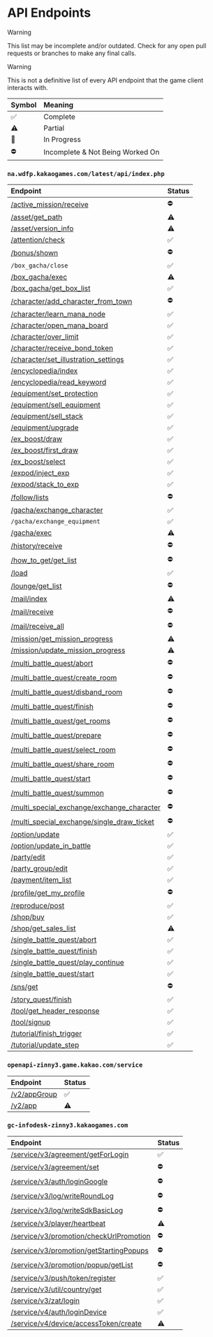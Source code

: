 # API Endpoints
> [!WARNING]
> This list may be incomplete and/or outdated. Check for any open pull requests or branches to make any final calls.

> [!WARNING]
> This is not a definitive list of every API endpoint that the game client interacts with.

Symbol | Meaning
:------- | :-------
:white_check_mark: | Complete
:warning: | Partial
:construction: | In Progress
:no_entry: | Incomplete & Not Being Worked On

### ``na.wdfp.kakaogames.com/latest/api/index.php``
Endpoint | Status
:------- | :-------
[/active_mission/receive](./routes/active_mission_receive.md) | :no_entry:
[/asset/get_path](./routes/asset_get_path.md) | :warning:
[/asset/version_info](./routes/asset_version_info.md) | :warning:
[/attention/check](./routes/attention_check.md) | :white_check_mark:
[/bonus/shown](./routes/bonus_shown.md) | :no_entry:
``/box_gacha/close`` | :white_check_mark:
[/box_gacha/exec](./routes/box_gacha_exec.md) | :warning:
[/box_gacha/get_box_list](./routes/box_gacha_get_box_list.md) | :white_check_mark:
[/character/add_character_from_town](./routes/character_add_character_from_town.md) | :no_entry:
[/character/learn_mana_node](./routes/character_learn_mana_node.md) | :white_check_mark:
[/character/open_mana_board](./routes/character_open_mana_board.md) | :white_check_mark:
[/character/over_limit](./routes/character_over_limit.md) | :white_check_mark:
[/character/receive_bond_token](./routes/character_receive_bond_token.md) | :white_check_mark:
[/character/set_illustration_settings](./routes/character_set_illustration_settings.md) | :white_check_mark:
[/encyclopedia/index](./routes/encyclopedia_index.md) | :white_check_mark:
[/encyclopedia/read_keyword](./routes/encyclopedia_read_keyword.md) | :white_check_mark:
[/equipment/set_protection](./routes/equipment_set_protection.md) | :white_check_mark:
[/equipment/sell_equipment](./routes/equipment_sell_equipment.md) | :white_check_mark:
[/equipment/sell_stack](./routes/equipment_sell_stack.md) | :white_check_mark:
[/equipment/upgrade](./routes/equipment_upgrade.md) | :white_check_mark:
[/ex_boost/draw](./routes/ex_boost_draw.md) | :white_check_mark:
[/ex_boost/first_draw](./routes/ex_boost_first_draw.md) | :white_check_mark:
[/ex_boost/select](./routes/ex_boost_select.md) | :white_check_mark:
[/expod/inject_exp](./routes/expod_inject_exp.md) | :white_check_mark:
[/expod/stack_to_exp](./routes/expod_stack_to_exp.md) | :white_check_mark:
[/follow/lists](./routes/follow_lists.md) | :no_entry:
[/gacha/exchange_character](./routes/gacha_exchange_character.md) | :white_check_mark:
``/gacha/exchange_equipment`` | :white_check_mark:
[/gacha/exec](./routes/gacha_exec.md) | :warning:
[/history/receive](./routes/history_receive.md) | :no_entry:
[/how_to_get/get_list](./routes/how_to_get_get_list.md) | :no_entry:
[/load](./routes/load.md) | :white_check_mark:
[/lounge/get_list](./routes/lounge_get_list.md) | :no_entry:
[/mail/index](./routes/mail_index.md) | :warning:
[/mail/receive](./routes/mail_receive.md) | :no_entry:
[/mail/receive_all](./routes/mail_receive_all.md) | :no_entry:
[/mission/get_mission_progress](./routes/mission_get_mission_progress.md) | :warning:
[/mission/update_mission_progress](./routes/mission_update_mission_progress.md) | :warning:
[/multi_battle_quest/abort](./routes/multi_battle_quest_abort.md) | :no_entry:
[/multi_battle_quest/create_room](./routes/multi_battle_quest_create_room.md) | :no_entry:
[/multi_battle_quest/disband_room](./routes/multi_battle_quest_disband_room.md) | :no_entry:
[/multi_battle_quest/finish](./routes/multi_battle_quest_finish.md) | :no_entry:
[/multi_battle_quest/get_rooms](./routes/multi_battle_quest_get_rooms.md) | :no_entry:
[/multi_battle_quest/prepare](./routes/multi_battle_quest_prepare.md) | :no_entry:
[/multi_battle_quest/select_room](./routes/multi_battle_quest_select_room.md) | :no_entry:
[/multi_battle_quest/share_room](./routes/multi_battle_quest_share_room.md) | :no_entry:
[/multi_battle_quest/start](./routes/multi_battle_quest_start.md) | :no_entry:
[/multi_battle_quest/summon](./routes/multi_battle_quest_summon.md) | :no_entry:
[/multi_special_exchange/exchange_character](./routes/multi_special_exchange_exchange_character.md) | :no_entry:
[/multi_special_exchange/single_draw_ticket](./routes/multi_special_exchange_single_draw_ticket.md) | :no_entry:
[/option/update](./routes/option_update.md) | :white_check_mark:
[/option/update_in_battle](./routes/option_update_in_battle.md) | :white_check_mark:
[/party/edit](./routes/party_edit.md) | :white_check_mark:
[/party_group/edit](./routes/party_group_edit.md) | :white_check_mark:
[/payment/item_list](./routes/payment_item_list.md) | :white_check_mark:
[/profile/get_my_profile](./routes/profile_get_my_profile.md) | :no_entry:
[/reproduce/post](./routes/reproduce_post.md) | :white_check_mark:
[/shop/buy](./routes/shop_buy.md) | :white_check_mark:
[/shop/get_sales_list](./routes/shop_get_sales_list.md) | :warning:
[/single_battle_quest/abort](./routes/single_battle_quest_abort.md) | :white_check_mark:
[/single_battle_quest/finish](./routes/single_battle_quest_finish.md) | :white_check_mark:
[/single_battle_quest/play_continue](./routes/single_battle_quest_play_continue.md) | :white_check_mark:
[/single_battle_quest/start](./routes/single_battle_quest_start.md) | :white_check_mark:
[/sns/get](./routes/sns_get.md) | :no_entry:
[/story_quest/finish](./routes/story_quest_finish.md) | :white_check_mark:
[/tool/get_header_response](./routes/tool_get_header_response.md) | :white_check_mark:
[/tool/signup](./routes/tool_signup.md) | :white_check_mark:
[/tutorial/finish_trigger](./routes/tutorial_finish_trigger.md) | :white_check_mark:
[/tutorial/update_step](./routes/tutorial_update_step.md) | :white_check_mark:

### ``openapi-zinny3.game.kakao.com/service``
Endpoint | Status
:------- | :-------
[/v2/appGroup](./routes/v2_appGroup.md) | :white_check_mark:
[/v2/app](./routes/v2_app.md) | :warning:

### ``gc-infodesk-zinny3.kakaogames.com``
Endpoint | Status
:------- | :-------
[/service/v3/agreement/getForLogin](./routes/service_v3_agreement_getForLogin.md) | :white_check_mark:
[/service/v3/agreement/set](./routes/service_v3_agreement_set.md) | :no_entry:
[/service/v3/auth/loginGoogle](./routes/service_v3_auth_loginGoogle.md) | :no_entry:
[/service/v3/log/writeRoundLog](./routes/service_v3_log_writeRoundLog.md) | :no_entry:
[/service/v3/log/writeSdkBasicLog](./routes/service_v3_log_writeSdkBasicLog.md) | :no_entry:
[/service/v3/player/heartbeat](./routes/service_v3_player_heartbeat.md) | :warning:
[/service/v3/promotion/checkUrlPromotion](./routes/service_v3_promotion_checkUrlPromotion.md) | :no_entry:
[/service/v3/promotion/getStartingPopups](./routes/service_v3_promotion_getStartingPopups.md) | :no_entry:
[/service/v3/promotion/popup/getList](./routes/service_v3_promotion_popup_getList.md) | :no_entry:
[/service/v3/push/token/register](./routes/service_v3_push_token_register.md) | :white_check_mark:
[/service/v3/util/country/get](./routes/service_v3_util_country_get.md) | :white_check_mark:
[/service/v3/zat/login](./routes/service_v3_zat_login.md) | :white_check_mark:
[/service/v4/auth/loginDevice](./routes/service_v4_auth_loginDevice.md) | :white_check_mark:
[/service/v4/device/accessToken/create](./routes/service_v4_device_accessToken_create.md) | :warning: